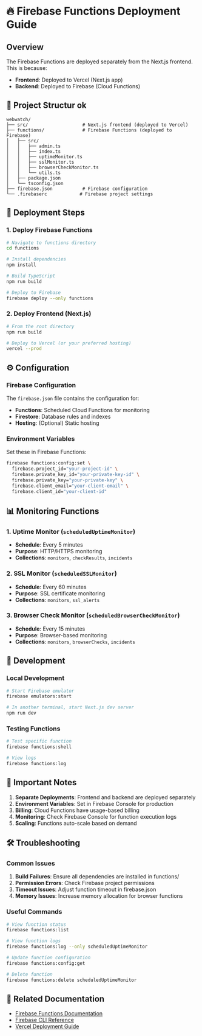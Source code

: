 # 🔥 Firebase Functions Deployment Guide

## Overview

The Firebase Functions are deployed separately from the Next.js frontend. This is because:
- **Frontend**: Deployed to Vercel (Next.js app)
- **Backend**: Deployed to Firebase (Cloud Functions)

## 📁 Project Structur ok

```
webwatch/
├── src/                    # Next.js frontend (deployed to Vercel)
├── functions/              # Firebase Functions (deployed to Firebase)
│   ├── src/
│   │   ├── admin.ts
│   │   ├── index.ts
│   │   ├── uptimeMonitor.ts
│   │   ├── sslMonitor.ts
│   │   ├── browserCheckMonitor.ts
│   │   └── utils.ts
│   ├── package.json
│   └── tsconfig.json
├── firebase.json           # Firebase configuration
└── .firebaserc            # Firebase project settings
```

## 🚀 Deployment Steps

### 1. Deploy Firebase Functions

```bash
# Navigate to functions directory
cd functions

# Install dependencies
npm install

# Build TypeScript
npm run build

# Deploy to Firebase
firebase deploy --only functions
```

### 2. Deploy Frontend (Next.js)

```bash
# From the root directory
npm run build

# Deploy to Vercel (or your preferred hosting)
vercel --prod
```

## ⚙️ Configuration

### Firebase Configuration

The `firebase.json` file contains the configuration for:
- **Functions**: Scheduled Cloud Functions for monitoring
- **Firestore**: Database rules and indexes
- **Hosting**: (Optional) Static hosting

### Environment Variables

Set these in Firebase Functions:
```bash
firebase functions:config:set \
  firebase.project_id="your-project-id" \
  firebase.private_key_id="your-private-key-id" \
  firebase.private_key="your-private-key" \
  firebase.client_email="your-client-email" \
  firebase.client_id="your-client-id"
```

## 📊 Monitoring Functions

### 1. Uptime Monitor (`scheduledUptimeMonitor`)
- **Schedule**: Every 5 minutes
- **Purpose**: HTTP/HTTPS monitoring
- **Collections**: `monitors`, `checkResults`, `incidents`

### 2. SSL Monitor (`scheduledSSLMonitor`)
- **Schedule**: Every 60 minutes
- **Purpose**: SSL certificate monitoring
- **Collections**: `monitors`, `ssl_alerts`

### 3. Browser Check Monitor (`scheduledBrowserCheckMonitor`)
- **Schedule**: Every 15 minutes
- **Purpose**: Browser-based monitoring
- **Collections**: `monitors`, `browserChecks`, `incidents`

## 🔧 Development

### Local Development

```bash
# Start Firebase emulator
firebase emulators:start

# In another terminal, start Next.js dev server
npm run dev
```

### Testing Functions

```bash
# Test specific function
firebase functions:shell

# View logs
firebase functions:log
```

## 📝 Important Notes

1. **Separate Deployments**: Frontend and backend are deployed separately
2. **Environment Variables**: Set in Firebase Console for production
3. **Billing**: Cloud Functions have usage-based billing
4. **Monitoring**: Check Firebase Console for function execution logs
5. **Scaling**: Functions auto-scale based on demand

## 🛠️ Troubleshooting

### Common Issues

1. **Build Failures**: Ensure all dependencies are installed in functions/
2. **Permission Errors**: Check Firebase project permissions
3. **Timeout Issues**: Adjust function timeout in firebase.json
4. **Memory Issues**: Increase memory allocation for browser functions

### Useful Commands

```bash
# View function status
firebase functions:list

# View function logs
firebase functions:log --only scheduledUptimeMonitor

# Update function configuration
firebase functions:config:get

# Delete function
firebase functions:delete scheduledUptimeMonitor
```

## 🔗 Related Documentation

- [Firebase Functions Documentation](https://firebase.google.com/docs/functions)
- [Firebase CLI Reference](https://firebase.google.com/docs/cli)
- [Vercel Deployment Guide](https://vercel.com/docs) 